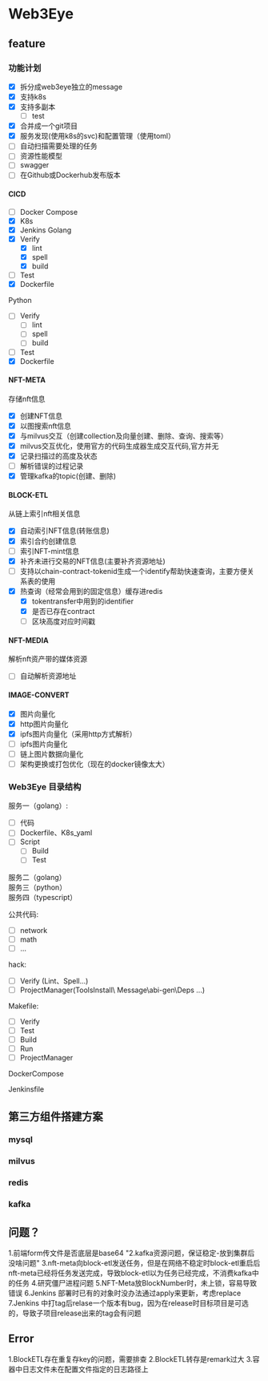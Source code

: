 # Web3Eye

## feature

### 功能计划

- [x] 拆分成web3eye独立的message
- [x] 支持k8s
- [x] 支持多副本
  - [ ] test
- [x] 合并成一个git项目
- [x] 服务发现(使用k8s的svc)和配置管理（使用toml）
- [ ] 自动扫描需要处理的任务
- [ ] 资源性能模型
- [ ] swagger
- [ ] 在Github或Dockerhub发布版本
  
#### CICD

- [ ] Docker Compose
- [x] K8s
- [x] Jenkins
Golang
- [x] Verify
  - [x] lint
  - [x] spell
  - [x] build
- [ ] Test
- [x] Dockerfile

Python

- [ ] Verify
  - [ ] lint
  - [ ] spell
  - [ ] build
- [ ] Test
- [x] Dockerfile

#### NFT-META

存储nft信息

- [x] 创建NFT信息
- [x] 以图搜索nft信息
- [x] 与milvus交互（创建collection及向量创建、删除、查询、搜索等）
- [x] milvus交互优化，使用官方的代码生成器生成交互代码,官方并无
- [x] 记录扫描过的高度及状态
- [ ] 解析错误的过程记录
- [x] 管理kafka的topic(创建、删除)

#### BLOCK-ETL

从链上索引nft相关信息

- [x] 自动索引NFT信息(转账信息)
- [x] 索引合约创建信息
- [ ] 索引NFT-mint信息
- [x] 补齐未进行交易的NFT信息(主要补齐资源地址)
- [ ] 支持以chain-contract-tokenid生成一个identify帮助快速查询，主要方便关系表的使用
- [x] 热查询（经常会用到的固定信息）缓存进redis
  - [x] tokentransfer中用到的identifier
  - [x] 是否已存在contract
  - [ ] 区块高度对应时间戳

#### NFT-MEDIA

解析nft资产带的媒体资源

- [ ] 自动解析资源地址

#### IMAGE-CONVERT

- [x] 图片向量化
- [x] http图片向量化
- [x] ipfs图片向量化（采用http方式解析）
- [ ] ipfs图片向量化
- [ ] 链上图片数据向量化
- [ ] 架构更换或打包优化（现在的docker镜像太大）

### Web3Eye 目录结构

服务一（golang）:

- [ ] 代码
- [ ] Dockerfile、K8s_yaml
- [ ] Script
  - [ ] Build
  - [ ] Test
  
服务二（golang）  
服务三（python）  
服务四（typescript）  

公共代码:

- [ ] network
- [ ] math
- [ ] ...

hack:

- [ ] Verify (Lint、Spell...)
- [ ] ProjectManager(ToolsInstall\ Message\abi-gen\Deps ...)

Makefile:  

- [ ] Verify
- [ ] Test
- [ ] Build
- [ ] Run
- [ ] ProjectManager

DockerCompose

Jenkinsfile  

## 第三方组件搭建方案

### mysql

### milvus

### redis

### kafka

## 问题？

1.前端form传文件是否底层是base64
"2.kafka资源问题，保证稳定-放到集群后没啥问题"
3.nft-meta向block-etl发送任务，但是在网络不稳定时block-etl重启后nft-meta已经将任务发送完成，导致block-etl以为任务已经完成，不消费kafka中的任务
4.研究僵尸进程问题
5.NFT-Meta放BlockNumber时，未上锁，容易导致错误
6.Jenkins 部署时已有的对象时没办法通过apply来更新，考虑replace
7.Jenkins 中打tag后relase一个版本有bug，因为在release时目标项目是可选的，导致子项目release出来的tag会有问题

## Error

1.BlockETL存在重复存key的问题，需要排查
2.BlockETL转存是remark过大
3.容器中日志文件未在配置文件指定的日志路径上
